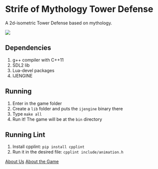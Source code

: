# Strife of Mythology Tower Defense
A 2d-isometric Tower Defense based on mythology.

![](https://raw.githubusercontent.com/StrifeOfMythologyTD/SoMTD/master/game/somtd.png)

## Dependencies
1. g++ compiler with C++11
2. SDL2 lib
3. Lua-devel packages
4. IJENGINE

## Running
1. Enter in the game folder
2. Create a `lib` folder and puts the `ijengine` binary there
3. Type `make all`
4. Run it! The game will be at the `bin` directory

## Running Lint
1. Install cpplint: `pip install cpplint`
2. Run it in the desired file: `cpplint include/animation.h`

[About Us](https://github.com/StrifeOfMythologyTD/SoMTD/wiki/Documento-de-Apresenta%C3%A7%C3%A3o-da-Equipe)
[About the
Game](https://github.com/StrifeOfMythologyTD/SoMTD/wiki/Conceito-do-Jogo)
